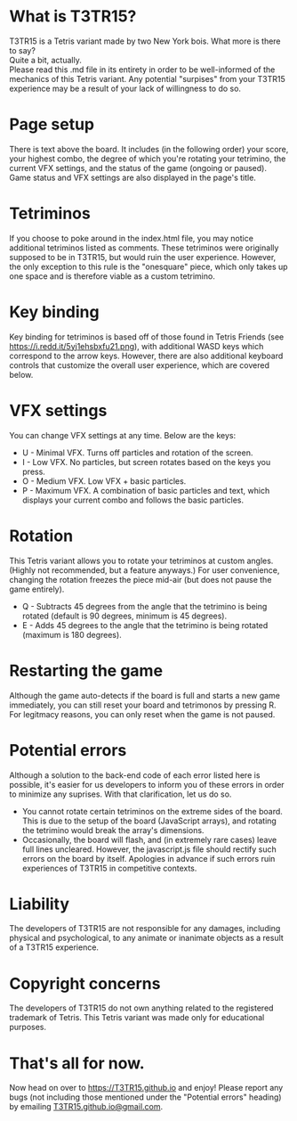 # What is T3TR15?
T3TR15 is a Tetris variant made by two New York bois. What more is there to say?<br>
Quite a bit, actually.<br>
Please read this .md file in its entirety in order to be well-informed of the mechanics of this Tetris variant. Any potential "surpises" from your T3TR15 experience may be a result of your lack of willingness to do so.
# Page setup
There is text above the board. It includes (in the following order) your score, your highest combo, the degree of which you're rotating your tetrimino, the current VFX settings, and the status of the game (ongoing or paused). Game status and VFX settings are also displayed in the page's title.
# Tetriminos
If you choose to poke around in the index.html file, you may notice additional tetriminos listed as comments. These tetriminos were originally supposed to be in T3TR15, but would ruin the user experience. However, the only exception to this rule is the "onesquare" piece, which only takes up one space and is therefore viable as a custom tetrimino.
# Key binding
Key binding for tetriminos is based off of those found in Tetris Friends (see https://i.redd.it/5yj1ehsbxfu21.png), with additional WASD keys which correspond to the arrow keys. However, there are also additional keyboard controls that customize the overall user experience, which are covered below.
# VFX settings
You can change VFX settings at any time. Below are the keys:
* U - Minimal VFX. Turns off particles and rotation of the screen.
* I - Low VFX. No particles, but screen rotates based on the keys you press.
* O - Medium VFX. Low VFX + basic particles.
* P - Maximum VFX. A combination of basic particles and text, which displays your current combo and follows the basic particles.
# Rotation
This Tetris variant allows you to rotate your tetriminos at custom angles. (Highly not recommended, but a feature anyways.) For user convenience, changing the rotation freezes the piece mid-air (but does not pause the game entirely).
* Q - Subtracts 45 degrees from the angle that the tetrimino is being rotated (default is 90 degrees, minimum is 45 degrees).
* E - Adds 45 degrees to the angle that the tetrimino is being rotated (maximum is 180 degrees).
# Restarting the game
Although the game auto-detects if the board is full and starts a new game immediately, you can still reset your board and tetrimonos by pressing R. For legitmacy reasons, you can only reset when the game is not paused.
# Potential errors
Although a solution to the back-end code of each error listed here is possible, it's easier for us developers to inform you of these errors in order to minimize any suprises. With that clarification, let us do so.
* You cannot rotate certain tetriminos on the extreme sides of the board. This is due to the setup of the board (JavaScript arrays), and rotating the tetrimino would break the array's dimensions.
* Occasionally, the board will flash, and (in extremely rare cases) leave full lines uncleared. However, the javascript.js file should rectify such errors on the board by itself. Apologies in advance if such errors ruin experiences of T3TR15 in competitive contexts.
# Liability
The developers of T3TR15 are not responsible for any damages, including physical and psychological, to any animate or inanimate objects as a result of a T3TR15 experience.
# Copyright concerns
The developers of T3TR15 do not own anything related to the registered trademark of Tetris. This Tetris variant was made only for educational purposes.
# That's all for now.
Now head on over to https://T3TR15.github.io and enjoy! Please report any bugs (not including those mentioned under the "Potential errors" heading) by emailing T3TR15.github.io@gmail.com.
